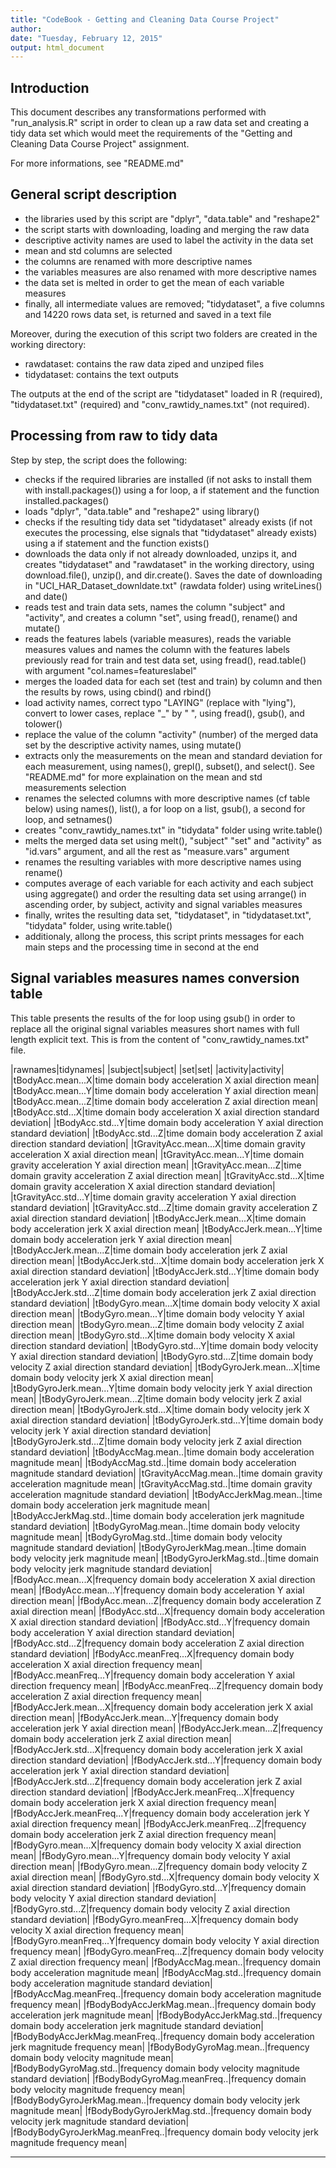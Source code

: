 ```yaml
---
title: "CodeBook - Getting and Cleaning Data Course Project"
author:
date: "Tuesday, February 12, 2015"
output: html_document
---
```


## Introduction

This document describes any transformations performed with "run_analysis.R" script in order to clean up a raw data set and creating a tidy data set which would meet the requirements of the "Getting and Cleaning Data Course Project" assignment.

For more informations, see "README.md"

## General script description

* the libraries used by this script are "dplyr", "data.table" and "reshape2"
* the script starts with downloading, loading and merging the raw data
* descriptive activity names are used to label the activity in the data set
* mean and std columns are selected
* the columns are renamed with more descriptive names
* the variables measures are also renamed with more descriptive names
* the data set is melted in order to get the mean of each variable measures
* finally, all intermediate values are removed; "tidydataset", a five columns and 14220 rows data set, is returned and saved in a text file

Moreover, during the execution of this script two folders are created in the working directory:

* rawdataset: contains the raw data ziped and unziped files
* tidydataset: contains the text outputs 

The outputs at the end of the script are "tidydataset" loaded in R (required), "tidydataset.txt" (required) and "conv_rawtidy_names.txt" (not required).

## Processing from raw to tidy data

Step by step, the script does the following:

* checks if the required libraries are installed (if not asks to install them with install.packages()) using a for loop, a if statement and the function installed.packages()
* loads "dplyr", "data.table" and "reshape2" using library()
* checks if the resulting tidy data set "tidydataset" already exists (if not executes the processing, else signals that "tidydataset" already exists) using a if statement and the function exists()
* downloads the data only if not already downloaded, unzips it, and creates "tidydataset" and "rawdataset" in the working directory, using download.file(), unzip(), and dir.create(). Saves the date of downloading in "UCI_HAR_Dataset_downldate.txt" (rawdata folder) using writeLines() and date()
* reads test and train data sets, names the column "subject" and "activity", and creates a column "set", using fread(), rename() and mutate()
* reads the features labels (variable measures), reads the variable measures values and names the column with the features labels previously read for train and test data set, using fread(), read.table() with argument "col.names=featureslabel"
* merges the loaded data for each set (test and train) by column and then the results by rows, using cbind() and rbind()
* load activity names, correct typo "LAYING" (replace with "lying"), convert to lower cases, replace "_" by " ", using fread(), gsub(), and tolower()
* replace the value of the column "activity" (number) of the merged data set by the descriptive activity names, using mutate()
* extracts only the measurements on the mean and standard deviation for each measurement, using names(), grepl(), subset(), and select(). See "README.md" for more explaination on the mean and std measurements selection
* renames the selected columns with more descriptive names (cf table below) using names(), list(), a for loop on a list, gsub(), a second for loop, and setnames()
* creates "conv_rawtidy_names.txt" in "tidydata" folder using write.table()
* melts the merged data set using melt(), "subject" "set" and "activity" as "id.vars" argument, and all the rest as "measure.vars" argument
* renames the resulting variables with more descriptive names using rename()
* computes average of each variable for each activity and each subject using aggregate() and order the resulting data set using arrange() in ascending order, by subject, activity and signal variables measures
* finally, writes the resulting data set, "tidydataset", in "tidydataset.txt", "tidydata" folder, using write.table()
* additionaly, allong the process, this script prints messages for each main steps and the processing time in second at the end

## Signal variables measures names conversion table

This table presents the results of the for loop using gsub() in order to replace all the original signal variables measures short names with full length explicit text. This is from the content of "conv_rawtidy_names.txt" file.

|rawnames|tidynames|
|subject|subject|
|set|set|
|activity|activity|
|tBodyAcc.mean...X|time domain body acceleration X axial direction mean|
|tBodyAcc.mean...Y|time domain body acceleration Y axial direction mean|
|tBodyAcc.mean...Z|time domain body acceleration Z axial direction mean|
|tBodyAcc.std...X|time domain body acceleration X axial direction standard deviation|
|tBodyAcc.std...Y|time domain body acceleration Y axial direction standard deviation|
|tBodyAcc.std...Z|time domain body acceleration Z axial direction standard deviation|
|tGravityAcc.mean...X|time domain gravity acceleration X axial direction mean|
|tGravityAcc.mean...Y|time domain gravity acceleration Y axial direction mean|
|tGravityAcc.mean...Z|time domain gravity acceleration Z axial direction mean|
|tGravityAcc.std...X|time domain gravity acceleration X axial direction standard deviation|
|tGravityAcc.std...Y|time domain gravity acceleration Y axial direction standard deviation|
|tGravityAcc.std...Z|time domain gravity acceleration Z axial direction standard deviation|
|tBodyAccJerk.mean...X|time domain body acceleration jerk X axial direction mean|
|tBodyAccJerk.mean...Y|time domain body acceleration jerk Y axial direction mean|
|tBodyAccJerk.mean...Z|time domain body acceleration jerk Z axial direction mean|
|tBodyAccJerk.std...X|time domain body acceleration jerk X axial direction standard deviation|
|tBodyAccJerk.std...Y|time domain body acceleration jerk Y axial direction standard deviation|
|tBodyAccJerk.std...Z|time domain body acceleration jerk Z axial direction standard deviation|
|tBodyGyro.mean...X|time domain body velocity X axial direction mean|
|tBodyGyro.mean...Y|time domain body velocity Y axial direction mean|
|tBodyGyro.mean...Z|time domain body velocity Z axial direction mean|
|tBodyGyro.std...X|time domain body velocity X axial direction standard deviation|
|tBodyGyro.std...Y|time domain body velocity Y axial direction standard deviation|
|tBodyGyro.std...Z|time domain body velocity Z axial direction standard deviation|
|tBodyGyroJerk.mean...X|time domain body velocity jerk X axial direction mean|
|tBodyGyroJerk.mean...Y|time domain body velocity jerk Y axial direction mean|
|tBodyGyroJerk.mean...Z|time domain body velocity jerk Z axial direction mean|
|tBodyGyroJerk.std...X|time domain body velocity jerk X axial direction standard deviation|
|tBodyGyroJerk.std...Y|time domain body velocity jerk Y axial direction standard deviation|
|tBodyGyroJerk.std...Z|time domain body velocity jerk Z axial direction standard deviation|
|tBodyAccMag.mean..|time domain body acceleration magnitude mean|
|tBodyAccMag.std..|time domain body acceleration magnitude standard deviation|
|tGravityAccMag.mean..|time domain gravity acceleration magnitude mean|
|tGravityAccMag.std..|time domain gravity acceleration magnitude standard deviation|
|tBodyAccJerkMag.mean..|time domain body acceleration jerk magnitude mean|
|tBodyAccJerkMag.std..|time domain body acceleration jerk magnitude standard deviation|
|tBodyGyroMag.mean..|time domain body velocity magnitude mean|
|tBodyGyroMag.std..|time domain body velocity magnitude standard deviation|
|tBodyGyroJerkMag.mean..|time domain body velocity jerk magnitude mean|
|tBodyGyroJerkMag.std..|time domain body velocity jerk magnitude standard deviation|
|fBodyAcc.mean...X|frequency domain body acceleration X axial direction mean|
|fBodyAcc.mean...Y|frequency domain body acceleration Y axial direction mean|
|fBodyAcc.mean...Z|frequency domain body acceleration Z axial direction mean|
|fBodyAcc.std...X|frequency domain body acceleration X axial direction standard deviation|
|fBodyAcc.std...Y|frequency domain body acceleration Y axial direction standard deviation|
|fBodyAcc.std...Z|frequency domain body acceleration Z axial direction standard deviation|
|fBodyAcc.meanFreq...X|frequency domain body acceleration X axial direction frequency mean|
|fBodyAcc.meanFreq...Y|frequency domain body acceleration Y axial direction frequency mean|
|fBodyAcc.meanFreq...Z|frequency domain body acceleration Z axial direction frequency mean|
|fBodyAccJerk.mean...X|frequency domain body acceleration jerk X axial direction mean|
|fBodyAccJerk.mean...Y|frequency domain body acceleration jerk Y axial direction mean|
|fBodyAccJerk.mean...Z|frequency domain body acceleration jerk Z axial direction mean|
|fBodyAccJerk.std...X|frequency domain body acceleration jerk X axial direction standard deviation|
|fBodyAccJerk.std...Y|frequency domain body acceleration jerk Y axial direction standard deviation|
|fBodyAccJerk.std...Z|frequency domain body acceleration jerk Z axial direction standard deviation|
|fBodyAccJerk.meanFreq...X|frequency domain body acceleration jerk X axial direction frequency mean|
|fBodyAccJerk.meanFreq...Y|frequency domain body acceleration jerk Y axial direction frequency mean|
|fBodyAccJerk.meanFreq...Z|frequency domain body acceleration jerk Z axial direction frequency mean|
|fBodyGyro.mean...X|frequency domain body velocity X axial direction mean|
|fBodyGyro.mean...Y|frequency domain body velocity Y axial direction mean|
|fBodyGyro.mean...Z|frequency domain body velocity Z axial direction mean|
|fBodyGyro.std...X|frequency domain body velocity X axial direction standard deviation|
|fBodyGyro.std...Y|frequency domain body velocity Y axial direction standard deviation|
|fBodyGyro.std...Z|frequency domain body velocity Z axial direction standard deviation|
|fBodyGyro.meanFreq...X|frequency domain body velocity X axial direction frequency mean|
|fBodyGyro.meanFreq...Y|frequency domain body velocity Y axial direction frequency mean|
|fBodyGyro.meanFreq...Z|frequency domain body velocity Z axial direction frequency mean|
|fBodyAccMag.mean..|frequency domain body acceleration magnitude mean|
|fBodyAccMag.std..|frequency domain body acceleration magnitude standard deviation|
|fBodyAccMag.meanFreq..|frequency domain body acceleration magnitude frequency mean|
|fBodyBodyAccJerkMag.mean..|frequency domain body acceleration jerk magnitude mean|
|fBodyBodyAccJerkMag.std..|frequency domain body acceleration jerk magnitude standard deviation|
|fBodyBodyAccJerkMag.meanFreq..|frequency domain body acceleration jerk magnitude frequency mean|
|fBodyBodyGyroMag.mean..|frequency domain body velocity magnitude mean|
|fBodyBodyGyroMag.std..|frequency domain body velocity magnitude standard deviation|
|fBodyBodyGyroMag.meanFreq..|frequency domain body velocity magnitude frequency mean|
|fBodyBodyGyroJerkMag.mean..|frequency domain body velocity jerk magnitude mean|
|fBodyBodyGyroJerkMag.std..|frequency domain body velocity jerk magnitude standard deviation|
|fBodyBodyGyroJerkMag.meanFreq..|frequency domain body velocity jerk magnitude frequency mean|

--------------------------------------------------------------
